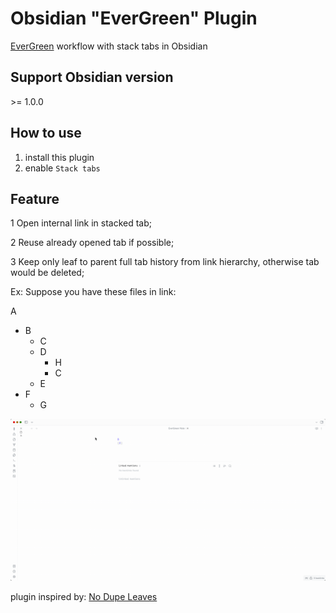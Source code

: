 # Obsidian "EverGreen" Plugin



[EverGreen](https://notes.andymatuschak.org/) workflow with stack tabs in Obsidian 



## Support Obsidian version

\>= 1.0.0

## How to use

1. install this plugin 
2. enable `Stack tabs`

## Feature

1 Open internal link in stacked tab;


2 Reuse already opened tab if possible;

   

   

3 Keep only leaf to parent full tab history from link hierarchy, otherwise tab would be deleted;



Ex: Suppose you have these files in link:

A
  - B
    - C
    - D
      - H
      - C
    - E
  - F
    - G

![demo](./images/demo.gif)





 

plugin inspired by: [No Dupe Leaves](https://github.com/scambier/obsidian-no-dupe-leaves)

 



